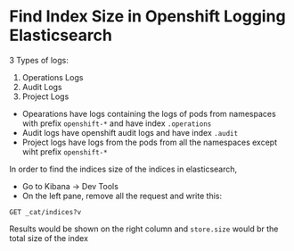 # Find Index Size in Openshift Logging Elasticsearch

3 Types of logs:
1. Operations Logs
2. Audit Logs
3. Project Logs

- Opearations have logs containing the logs of pods from namespaces with prefix `openshift-*` and have index `.operations`
- Audit logs have openshift audit logs and have index `.audit`
- Project logs have logs from the pods from all the namespaces except wiht prefix `openshift-*`


In order to find the indices size of the indices in elasticsearch,
- Go to Kibana -> Dev Tools
- On the left pane, remove all the request and write this:
```
GET _cat/indices?v
```
Results would be shown on the right column and `store.size` would br the total size of the index

